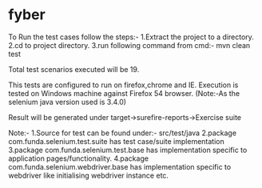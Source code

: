 # fyber

To Run the test cases follow the steps:-
1.Extract the project to a directory.
2.cd to project directory.
3.run following command from cmd:-
mvn clean test 

Total test scenarios executed will be 19.

This tests are configured to run on firefox,chrome and IE. Execution is tested on Windows machine against Firefox 54 browser.
(Note:-As the selenium java version used is 3.4.0)

Result will be generated under target->surefire-reports->Exercise suite 

Note:-
1.Source for test can be found under:- src/test/java
2.package com.funda.selenium.test.suite has test case/suite implementation
3.package com.funda.selenium.test.base has implementation specific to application pages/functionality.
4.package com.funda.selenium.webdriver.base has implementation specific to webdriver like initialising webdriver instance etc.


